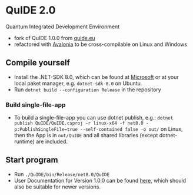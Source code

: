 # QuIDE 2.0

Quantum Integrated Development Environment

- fork of QuIDE 1.0.0 from [quide.eu](http://quide.eu/)
- refactored with [Avalonia](https://www.avaloniaui.net/) to be cross-compilable on Linux and Windows

## Compile yourself

- Install the .NET-SDK 8.0, which can be found at [Microsoft](https://dotnet.microsoft.com/en-us/download/dotnet/8.0) or at your local paket manager, e.g. `dotnet-sdk-8.0` on Ubuntu.
- Run `dotnet build --configuration Release` in the repository

### Build single-file-app

- To build a single-file-app you can use dotnet publish, e.g.: `dotnet publish QuIDE/QuIDE.csproj -r linux-x64 -f net8.0 -p:PublishSingleFile=true --self-contained false -o out/` on Linux, then the App is in `out/QuIDE` and all shared libraries (except dotnet-runtime) are included.

## Start program

- Run `./QuIDE/bin/Release/net8.0/QuIDE`
- User Documentation for Version 1.0.0 can be found [here](https://bitbucket.org/quide/quide/downloads/UserManual_EN.pdf), which should also be suitable for newer versions. 